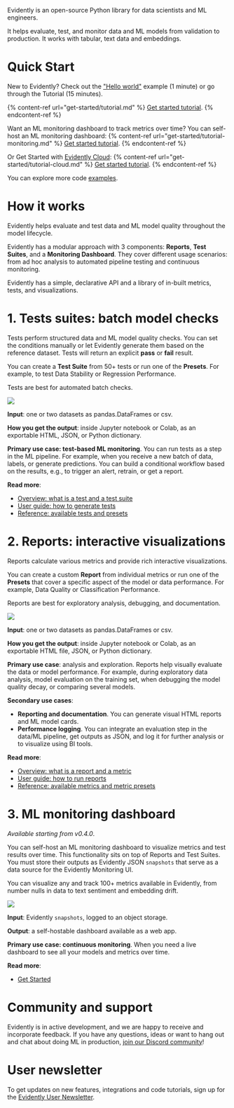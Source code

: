 Evidently is an open-source Python library for data scientists and ML engineers. 

It helps evaluate, test, and monitor data and ML models from validation to production. It works with tabular, text data and embeddings.

# Quick Start

New to Evidently? Check out the ["Hello world"](get-started/hello-world.md) example (1 minute) or go through the Tutorial (15 minutes).

{% content-ref url="get-started/tutorial.md" %}
[Get started tutorial](get-started/tutorial.md). 
{% endcontent-ref %}

Want an ML monitoring dashboard to track metrics over time? You can self-host an ML monitoring dashboard: 
{% content-ref url="get-started/tutorial-monitoring.md" %}
[Get started tutorial](get-started/tutorial-monitoring.md). 
{% endcontent-ref %}

Or Get Started with [Evidently Cloud](https://www.evidentlyai.com/cloud-signup): 
{% content-ref url="get-started/tutorial-cloud.md" %}
[Get started tutorial](get-started/tutorial-cloud.md). 
{% endcontent-ref %}

You can explore more code [examples](examples/examples.md). 

# How it works 

Evidently helps evaluate and test data and ML model quality throughout the model lifecycle.

Evidently has a modular approach with 3 components: **Reports**, **Test Suites**, and a **Monitoring Dashboard**. They cover different usage scenarios: from ad hoc analysis to automated pipeline testing and continuous monitoring.

Evidently has a simple, declarative API and a library of in-built metrics, tests, and visualizations.

# 1. Tests suites: batch model checks 

Tests perform structured data and ML model quality checks. You can set the conditions manually or let Evidently generate them based on the reference dataset. Tests will return an explicit **pass** or **fail** result. 
 
You can create a **Test Suite** from 50+ tests or run one of the **Presets**. For example, to test Data Stability or Regression Performance.

Tests are best for automated batch checks.
 
![](.gitbook/assets/main/evidently_tests_main-min.png)

**Input**: one or two datasets as pandas.DataFrames or csv.
 
**How you get the output**: inside Jupyter notebook or Colab, as an exportable HTML, JSON, or Python dictionary.
 
**Primary use case: test-based ML monitoring**. You can run tests as a step in the ML pipeline. For example, when you receive a new batch of data, labels, or generate predictions. You can build a conditional workflow based on the results, e.g., to trigger an alert, retrain, or get a report.  

**Read more**:
* [Overview: what is a test and a test suite](introduction/core-concepts.md) 
* [User guide: how to generate tests](tests-and-reports/run-tests.md) 
* [Reference: available tests and presets](reference/all-tests.md) 

# 2. Reports: interactive visualizations

Reports calculate various metrics and provide rich interactive visualizations. 
 
You can create a custom **Report** from individual metrics or run one of the **Presets** that cover a specific aspect of the model or data performance. For example, Data Quality or Classification Performance.
 
Reports are best for exploratory analysis, debugging, and documentation.

![](.gitbook/assets/main/evidently_reports_main-min.png)

**Input**: one or two datasets as pandas.DataFrames or csv. 
 
**How you get the output**: inside Jupyter notebook or Colab, as an exportable HTML file, JSON, or Python dictionary.
 
**Primary use case**: analysis and exploration. Reports help visually evaluate the data or model performance. For example, during exploratory data analysis, model evaluation on the training set, when debugging the model quality decay, or comparing several models.  
 
**Secondary use cases**:
* **Reporting and documentation**. You can generate visual HTML reports and ML model cards.
* **Performance logging**. You can integrate an evaluation step in the data/ML pipeline, get outputs as JSON, and log it for further analysis or to visualize using BI tools.

**Read more**:
* [Overview: what is a report and a metric](introduction/core-concepts.md) 
* [User guide: how to run reports](tests-and-reports/get-reports.md) 
* [Reference: available metrics and metric presets](reference/all-metrics.md) 

# 3. ML monitoring dashboard

*Available starting from v0.4.0*. 

You can self-host an ML monitoring dashboard to visualize metrics and test results over time. This functionality sits on top of Reports and Test Suites. You must store their outputs as Evidently JSON `snapshots` that serve as a data source for the Evidently Monitoring UI.

You can visualize any and track 100+ metrics available in Evidently, from number nulls in data to text sentiment and embedding drift.

![](.gitbook/assets/main/evidently_ml_monitoring_main.png)

**Input**: Evidently `snapshots`, logged to an object storage. 

**Output**: a self-hostable dashboard available as a web app.
  
**Primary use case: continuous monitoring**. When you need a live dashboard to see all your models and metrics over time. 
 
**Read more**:
* [Get Started](get-started/tutorial-monitoring.md)

# Community and support 

Evidently is in active development, and we are happy to receive and incorporate feedback. If you have any questions, ideas or want to hang out and chat about doing ML in production, [join our Discord community](https://discord.com/invite/xZjKRaNp8b)!

# User newsletter

To get updates on new features, integrations and code tutorials, sign up for the [Evidently User Newsletter](https://www.evidentlyai.com/user-newsletter). 
